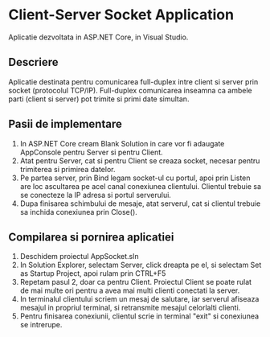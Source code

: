 # Client-Server Socket Application

Aplicatie dezvoltata in ASP.NET Core, in Visual Studio.

## Descriere

Aplicatie destinata pentru comunicarea full-duplex intre client si server prin socket (protocolul TCP/IP).
Full-duplex comunicarea inseamna ca ambele parti (client si server) pot trimite si primi date simultan.

## Pasii de implementare

1. In ASP.NET Core cream Blank Solution in care vor fi adaugate AppConsole pentru Server si pentru Client.
2. Atat pentru Server, cat si pentru Client se creaza socket, necesar pentru trimiterea si primirea datelor.
3. Pe partea server, prin Bind legam socket-ul cu portul, apoi prin Listen are loc ascultarea pe acel canal conexiunea clientului. Clientul trebuie sa se conecteze la IP adresa si portul serverului.
4. Dupa finisarea schimbului de mesaje, atat serverul, cat si clientul trebuie sa inchida conexiunea prin Close().

## Compilarea si pornirea aplicatiei

1. Deschidem proiectul AppSocket.sln
2. In Solution Explorer, selectam Server, click dreapta pe el, si selectam Set as Startup Project, apoi rulam prin CTRL+F5
3. Repetam pasul 2, doar ca pentru Client. Proiectul Client se poate rulat de mai multe ori pentru a avea mai multi clienti conectati la server.
4. In terminalul clientului scriem un mesaj de salutare, iar serverul afiseaza mesajul in propriul terminal, si retransmite mesajul celorlalti clienti.
5. Pentru finisarea conexiunii, clientul scrie in terminal "exit" si conexiunea se intrerupe.
